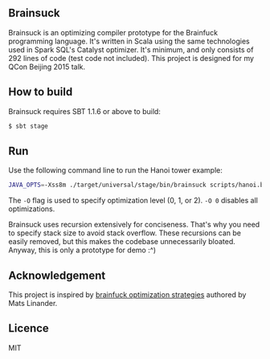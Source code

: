 ## Brainsuck

Brainsuck is an optimizing compiler prototype for the Brainfuck programming language.  It's written in Scala using the same technologies used in Spark SQL's Catalyst optimizer.  It's minimum, and only consists of 292 lines of code (test code not included).  This project is designed for my QCon Beijing 2015 talk.

## How to build

Brainsuck requires SBT 1.1.6 or above to build:

```bash
$ sbt stage
```

## Run

Use the following command line to run the Hanoi tower example:

```bash
JAVA_OPTS=-Xss8m ./target/universal/stage/bin/brainsuck scripts/hanoi.b -O 2
```

The `-O` flag is used to specify optimization level (0, 1, or 2). `-O 0` disables all optimizations.

Brainsuck uses recursion extensively for conciseness.  That's why you need to specify stack size to avoid stack overflow.  These recursions can be easily removed, but this makes the codebase unnecessarily bloated.  Anyway, this is only a prototype for demo :^)

## Acknowledgement

This project is inspired by [brainfuck optimization strategies][1] authored by Mats Linander.

## Licence

MIT

[1]: http://calmerthanyouare.org/2015/01/07/optimizing-brainfuck.html
